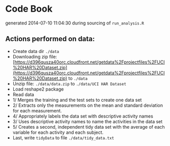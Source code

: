 # Code Book
generated 2014-07-10 11:04:30 during sourcing of `run_analysis.R`

## Actions performed on data:
* Create data dir `./data`
* Downloading zip file: [https://d396qusza40orc.cloudfront.net/getdata%2Fprojectfiles%2FUCI%20HAR%20Dataset.zip](https://d396qusza40orc.cloudfront.net/getdata%2Fprojectfiles%2FUCI%20HAR%20Dataset.zip) to `./data`
* Unzip file: `./data/data.zip` to `./data/UCI HAR Dataset`
* Load reshape2 package
* Read data
* 1/ Merges the training and the test sets to create one data set
* 2/ Extracts only the measurements on the mean and standard deviation for each measurement.
* 4/ Appropriately labels the data set with descriptive activity names
* 3/ Uses descriptive activity names to name the activities in the data set
* 5/ Creates a second, independent tidy data set with the average of each variable for each activity and each subject.
* Last, write `tidyData` to file  `./data/tidy_data.txt`
